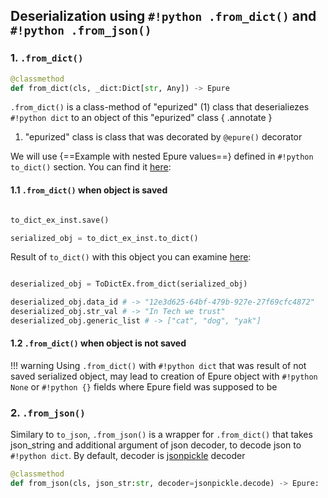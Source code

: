 ## Deserialization using `#!python .from_dict()` and `#!python .from_json()`

### 1. `.from_dict()`
```python title="edata.py"
@classmethod
def from_dict(cls, _dict:Dict[str, Any]) -> Epure
```

`.from_dict()` is a class-method of "epurized" (1) class that deserialiezes `#!python dict` to an object of this "epurized" class
{ .annotate }

1. "epurized" class is class that was decorated by `@epure()` decorator

We will use {==Example with nested Epure values==} defined in `#!python to_dict()` section. You can find it <a href="http://127.0.0.1:8000/epure-docs/learn/serialization_deserialization/#serialization-with-to_dict-or-to_json">here</a>:

#### 1.1 `.from_dict()` when object is saved

```python

to_dict_ex_inst.save()

serialized_obj = to_dict_ex_inst.to_dict()

```

Result of `to_dict()` with this object you can examine <a href="http://127.0.0.1:8000/epure-docs/learn/serialization_deserialization/#11-to_dict-when-object-is-saved">here</a>:

```python

deserialized_obj = ToDictEx.from_dict(serialized_obj)

deserialized_obj.data_id # -> "12e3d625-64bf-479b-927e-27f69cfc4872"
deserialized_obj.str_val # -> "In Tech we trust"
deserialized_obj.generic_list # -> ["cat", "dog", "yak"]
```

#### 1.2 `.from_dict()` when object is __not__ saved

!!! warning
    Using `.from_dict()` with `#!python dict` that was result of not saved serialized object, may lead to creation of Epure object with `#!python None` or `#!python {}` fields where Epure field was supposed to be

### 2. `.from_json()`

Similary to `to_json`, `.from_json()` is a wrapper for `.from_dict()` that takes json_string and additional argument of json decoder, to decode json to `#!python dict`. By default, decoder is <a href="https://jsonpickle.github.io/">jsonpickle</a> decoder

```python title="edata.py"
@classmethod
def from_json(cls, json_str:str, decoder=jsonpickle.decode) -> Epure: 
```